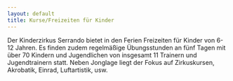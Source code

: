 ```yaml
---
layout: default
title: Kurse/Freizeiten für Kinder
---
```


Der Kinderzirkus Serrando bietet in den Ferien Freizeiten für Kinder von 6-12 Jahren. Es finden zudem regelmäßige Übungsstunden an fünf Tagen mit über 70 Kindern und Jugendlichen von insgesamt 11 Trainern und Jugendtrainern statt. Neben Jonglage liegt der Fokus auf Zirkuskursen, Akrobatik, Einrad, Luftartistik, usw.

